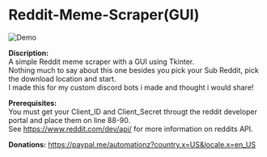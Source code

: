 # Reddit-Meme-Scraper(GUI)

![Demo](https://media.giphy.com/media/v1.Y2lkPTc5MGI3NjExMDgwOTk0NGRiM2I2ZTE3ZmUxNTU2ZTk1YjI0YTEyNWRiZDM0MDExYyZjdD1n/1AcGBtJoFERB9ZTi74/giphy.gif)  
  
<b>Discription:</b>  
A simple Reddit meme scraper with a GUI using Tkinter.  
Nothing much to say about this one besides you pick your Sub Reddit, pick the download location and start.  
I made this for my custom discord bots i made and thought i would share!  

<b>Prerequisites:</b>  
You must get your Client_ID and Client_Secret througt the reddit developer portal and place them on line 88-90.  
See https://www.reddit.com/dev/api/ for more information on reddits API.

<b>Donations:</b> https://paypal.me/automationz?country.x=US&locale.x=en_US
